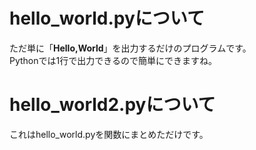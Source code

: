 # hello_world.pyについて
ただ単に「**Hello,World**」を出力するだけのプログラムです。<br>
Pythonでは1行で出力できるので簡単にできますね。<br>

# hello_world2.pyについて
これはhello_world.pyを関数にまとめただけです。